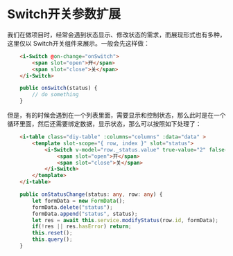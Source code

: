 # Switch开关参数扩展

我们在做项目时，经常会遇到状态显示、修改状态的需求，而展现形式也有多种，这里仅以 Switch开关组件来展示。一般会先这样做：
```html
    <i-Switch @on-change="onSwitch">
        <span slot="open">开</span>
        <span slot="close">关</span>
    </i-Switch>
```
```typescript
    public onSwitch(status) {
        // do something
    }
```
但是，有的时候会遇到在一个列表里面，需要显示和控制状态，那么此时是在一个循环里面，然后还需要绑定数据，显示状态，那么可以按照如下处理了：
```html
    <i-table class="diy-table" :columns="columns" :data="data" >
        <template slot-scope="{ row, index }" slot="status">
            <i-Switch v-model="row._status.value" true-value="2" false-value="3" @on-change="onStatusChange($event, row)">
                <span slot="open">开</span>
                <span slot="close">关</span>
            </i-Switch>
        </template>
    </i-table>
```
```typescript
    public onStatusChange(status: any, row: any) {
        let formData = new FormData();
        formData.delete("status");
        formData.append("status", status);
        let res = await this.service.modifyStatus(row.id, formData);
        if(!res || res.hasError) return;
        this.reset();
        this.query();
    }
```
